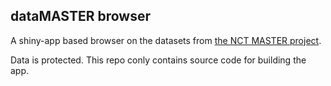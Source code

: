 dataMASTER browser
-------------------


A shiny-app based browser on the datasets from [the NCT MASTER project](https://www.nct-heidelberg.de/en/research/molecular-stratification/master.html). 

Data is protected. This repo conly contains source code for building the app.

